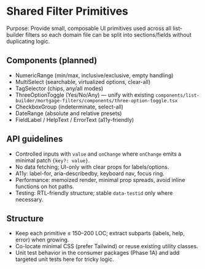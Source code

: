 # Shared Filter Primitives

Purpose: Provide small, composable UI primitives used across all list-builder filters so each domain file can be split into sections/fields without duplicating logic.

## Components (planned)
- NumericRange (min/max, inclusive/exclusive, empty handling)
- MultiSelect (searchable, virtualized options, clear-all)
- TagSelector (chips, any/all modes)
- ThreeOptionToggle (Yes/No/Any) — unify with existing `components/list-builder/mortgage-filters/components/three-option-toggle.tsx`
- CheckboxGroup (indeterminate, select-all)
- DateRange (absolute and relative presets)
- FieldLabel / HelpText / ErrorText (a11y-friendly)

## API guidelines
- Controlled inputs with `value` and `onChange` where `onChange` emits a minimal patch `{key?: value}`.
- No data fetching; UI-only with clear props for labels/options.
- A11y: label-for, aria-describedby, keyboard nav, focus ring.
- Performance: memoized render, minimal prop spreads, avoid inline functions on hot paths.
- Testing: RTL-friendly structure; stable `data-testid` only where necessary.

## Structure
- Keep each primitive ≤ 150–200 LOC; extract subparts (labels, help, error) when growing.
- Co-locate minimal CSS (prefer Tailwind) or reuse existing utility classes.
- Unit test behavior in the consumer packages (Phase 1A) and add targeted unit tests here for tricky logic.
